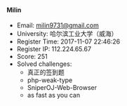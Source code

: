 #### Milin  

* Email: milin9731@gmail.com  
* University: 哈尔滨工业大学（威海）  
* Register Time: 2017-11-07 22:46:26  
* Register IP: 112.224.65.67  
* Score: 251  
* Solved challenges: 
  * 真正的签到题  
  * php-weak-type  
  * SniperOJ-Web-Browser  
  * as fast as you can  

